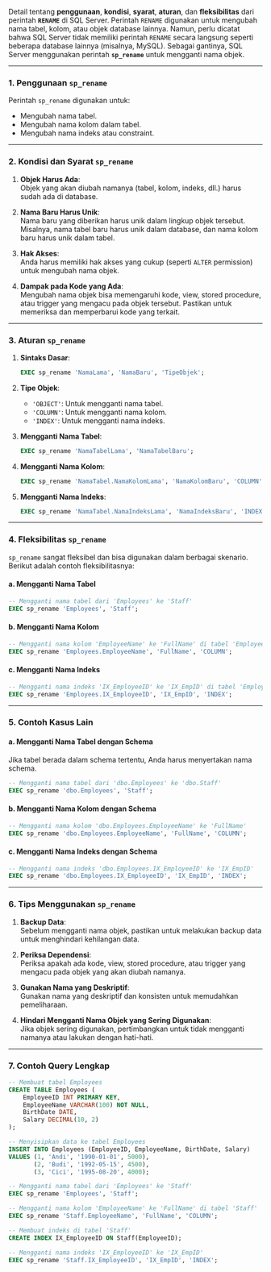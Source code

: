 Detail tentang **penggunaan**, **kondisi**, **syarat**, **aturan**, dan **fleksibilitas** dari perintah **`RENAME`** di SQL Server. Perintah `RENAME` digunakan untuk mengubah nama tabel, kolom, atau objek database lainnya. Namun, perlu dicatat bahwa SQL Server tidak memiliki perintah `RENAME` secara langsung seperti beberapa database lainnya (misalnya, MySQL). Sebagai gantinya, SQL Server menggunakan perintah **`sp_rename`** untuk mengganti nama objek.

---

### 1. **Penggunaan `sp_rename`**
Perintah `sp_rename` digunakan untuk:
- Mengubah nama tabel.
- Mengubah nama kolom dalam tabel.
- Mengubah nama indeks atau constraint.

---

### 2. **Kondisi dan Syarat `sp_rename`**
1. **Objek Harus Ada**:  
   Objek yang akan diubah namanya (tabel, kolom, indeks, dll.) harus sudah ada di database.

2. **Nama Baru Harus Unik**:  
   Nama baru yang diberikan harus unik dalam lingkup objek tersebut. Misalnya, nama tabel baru harus unik dalam database, dan nama kolom baru harus unik dalam tabel.

3. **Hak Akses**:  
   Anda harus memiliki hak akses yang cukup (seperti `ALTER` permission) untuk mengubah nama objek.

4. **Dampak pada Kode yang Ada**:  
   Mengubah nama objek bisa memengaruhi kode, view, stored procedure, atau trigger yang mengacu pada objek tersebut. Pastikan untuk memeriksa dan memperbarui kode yang terkait.

---

### 3. **Aturan `sp_rename`**
1. **Sintaks Dasar**:
   ```sql
   EXEC sp_rename 'NamaLama', 'NamaBaru', 'TipeObjek';
   ```

2. **Tipe Objek**:  
   - `'OBJECT'`: Untuk mengganti nama tabel.
   - `'COLUMN'`: Untuk mengganti nama kolom.
   - `'INDEX'`: Untuk mengganti nama indeks.

3. **Mengganti Nama Tabel**:
   ```sql
   EXEC sp_rename 'NamaTabelLama', 'NamaTabelBaru';
   ```

4. **Mengganti Nama Kolom**:
   ```sql
   EXEC sp_rename 'NamaTabel.NamaKolomLama', 'NamaKolomBaru', 'COLUMN';
   ```

5. **Mengganti Nama Indeks**:
   ```sql
   EXEC sp_rename 'NamaTabel.NamaIndeksLama', 'NamaIndeksBaru', 'INDEX';
   ```

---

### 4. **Fleksibilitas `sp_rename`**
`sp_rename` sangat fleksibel dan bisa digunakan dalam berbagai skenario. Berikut adalah contoh fleksibilitasnya:

#### a. **Mengganti Nama Tabel**
```sql
-- Mengganti nama tabel dari 'Employees' ke 'Staff'
EXEC sp_rename 'Employees', 'Staff';
```

#### b. **Mengganti Nama Kolom**
```sql
-- Mengganti nama kolom 'EmployeeName' ke 'FullName' di tabel 'Employees'
EXEC sp_rename 'Employees.EmployeeName', 'FullName', 'COLUMN';
```

#### c. **Mengganti Nama Indeks**
```sql
-- Mengganti nama indeks 'IX_EmployeeID' ke 'IX_EmpID' di tabel 'Employees'
EXEC sp_rename 'Employees.IX_EmployeeID', 'IX_EmpID', 'INDEX';
```

---

### 5. **Contoh Kasus Lain**
#### a. **Mengganti Nama Tabel dengan Schema**
Jika tabel berada dalam schema tertentu, Anda harus menyertakan nama schema.
```sql
-- Mengganti nama tabel dari 'dbo.Employees' ke 'dbo.Staff'
EXEC sp_rename 'dbo.Employees', 'Staff';
```

#### b. **Mengganti Nama Kolom dengan Schema**
```sql
-- Mengganti nama kolom 'dbo.Employees.EmployeeName' ke 'FullName'
EXEC sp_rename 'dbo.Employees.EmployeeName', 'FullName', 'COLUMN';
```

#### c. **Mengganti Nama Indeks dengan Schema**
```sql
-- Mengganti nama indeks 'dbo.Employees.IX_EmployeeID' ke 'IX_EmpID'
EXEC sp_rename 'dbo.Employees.IX_EmployeeID', 'IX_EmpID', 'INDEX';
```

---

### 6. **Tips Menggunakan `sp_rename`**
1. **Backup Data**:  
   Sebelum mengganti nama objek, pastikan untuk melakukan backup data untuk menghindari kehilangan data.

2. **Periksa Dependensi**:  
   Periksa apakah ada kode, view, stored procedure, atau trigger yang mengacu pada objek yang akan diubah namanya.

3. **Gunakan Nama yang Deskriptif**:  
   Gunakan nama yang deskriptif dan konsisten untuk memudahkan pemeliharaan.

4. **Hindari Mengganti Nama Objek yang Sering Digunakan**:  
   Jika objek sering digunakan, pertimbangkan untuk tidak mengganti namanya atau lakukan dengan hati-hati.

---

### 7. **Contoh Query Lengkap**
```sql
-- Membuat tabel Employees
CREATE TABLE Employees (
    EmployeeID INT PRIMARY KEY,
    EmployeeName VARCHAR(100) NOT NULL,
    BirthDate DATE,
    Salary DECIMAL(10, 2)
);

-- Menyisipkan data ke tabel Employees
INSERT INTO Employees (EmployeeID, EmployeeName, BirthDate, Salary)
VALUES (1, 'Andi', '1990-01-01', 5000),
       (2, 'Budi', '1992-05-15', 4500),
       (3, 'Cici', '1995-08-20', 4000);

-- Mengganti nama tabel dari 'Employees' ke 'Staff'
EXEC sp_rename 'Employees', 'Staff';

-- Mengganti nama kolom 'EmployeeName' ke 'FullName' di tabel 'Staff'
EXEC sp_rename 'Staff.EmployeeName', 'FullName', 'COLUMN';

-- Membuat indeks di tabel 'Staff'
CREATE INDEX IX_EmployeeID ON Staff(EmployeeID);

-- Mengganti nama indeks 'IX_EmployeeID' ke 'IX_EmpID'
EXEC sp_rename 'Staff.IX_EmployeeID', 'IX_EmpID', 'INDEX';
```
